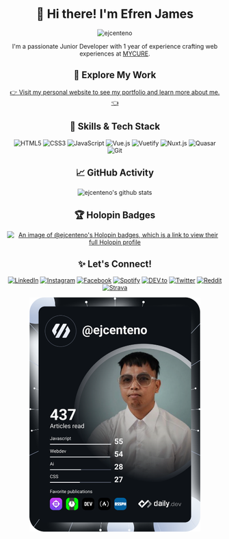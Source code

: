 <h1 align="center">👋 Hi there! I'm Efren James</h1>

<p align="center">
  <img src="https://komarev.com/ghpvc/?username=ejcenteno&label=Profile%20views&color=0e75b6&style=flat" alt="ejcenteno" /> 
</p>

<p align="center">
  I'm a passionate Junior Developer with 1 year of experience crafting web experiences at <a href="https://www.mycure.md" target="_blank">MYCURE</a>.
</p>

<h2 align="center">🚀 Explore My Work</h2>

<p align="center">
  <a href="https://www.ejcenteno.dev/" target="_blank">👉 Visit my personal website to see my portfolio and learn more about me. 👈</a>
</p>

<h2 align="center">🧰 Skills & Tech Stack</h2>

<p align="center">
  <img src="https://img.shields.io/badge/HTML5%20-%23E34F26.svg?style=for-the-badge&logo=html5&logoColor=white" alt="HTML5" />
  <img src="https://img.shields.io/badge/CSS%20-%231572B6.svg?style=for-the-badge&logo=css3&logoColor=white" alt="CSS3" />
  <img src="https://img.shields.io/badge/JavaScript%20-%23F7DF1E.svg?style=for-the-badge&logo=javascript&logoColor=black" alt="JavaScript" />
  <img src="https://img.shields.io/badge/Vue.js-35495E?style=for-the-badge&logo=vue.js&logoColor=4FC08D" alt="Vue.js" />
  <img src="https://img.shields.io/badge/Vuetify-1867C0?style=for-the-badge&logo=vuetify&logoColor=fff" alt="Vuetify" />
  <img src="https://img.shields.io/badge/Nuxt.js-00DC82?logo=nuxtdotjs&logoColor=fff&style=for-the-badge" alt="Nuxt.js" />
  <img src="https://img.shields.io/badge/Quasar-1976D2?logo=quasar&logoColor=fff&style=for-the-badge" alt="Quasar" />
  <img src="https://img.shields.io/badge/Git-%23F05033.svg?style=for-the-badge&logo=git&logoColor=white" alt="Git" />
</p>

<h2 align="center">📈 GitHub Activity</h2>

<p align="center">
  <img src="https://github-readme-stats.vercel.app/api?username=ejcenteno&theme=tokyonight&show_icons=true" alt="ejcenteno's github stats" />
</p>

<h2 align="center">🏆 Holopin Badges</h2>

<p align="center">
  <a href="https://holopin.io/@ejcenteno" target="_blank"><img src="https://holopin.me/ejcenteno" alt="An image of @ejcenteno's Holopin badges, which is a link to view their full Holopin profile" /></a>
</p>

<h2 align="center">✨ Let's Connect!</h2>

<p align="center">
  <a href="https://www.linkedin.com/in/ejcenteno" target="_blank"><img src="https://img.shields.io/badge/LinkedIn-%230077B5.svg?&style=flat-square&logo=linkedin&logoColor=white" alt="LinkedIn"></a>
  <a href="https://www.instagram.com/ejcenteno_" target="_blank"><img src="https://img.shields.io/badge/Instagram-%23E4405F.svg?&style=flat-square&logo=instagram&logoColor=white" alt="Instagram"></a>
  <a href="https://www.facebook.com/ejcenteno69" target="_blank"><img src="https://img.shields.io/badge/Facebook-%231877F2.svg?&style=flat-square&logo=facebook&logoColor=white" alt="Facebook"></a>
  <a href="https://open.spotify.com/user/22necpinpzg4hrpxrrfgltbzy" target="_blank"><img src="https://img.shields.io/badge/Spotify-%231ED760.svg?&style=flat-square&logo=spotify&logoColor=white" alt="Spotify"></a>
  <a href="https://dev.to/ejcenteno_" target="_blank"><img src="https://img.shields.io/badge/DEV-%230A0A0A.svg?&style=flat-square&logo=DEV.to&logoColor=white" alt="DEV.to"></a>
  <a href="https://twitter.com/ejcenteno_" target="_blank"><img src="https://img.shields.io/badge/Twitter-1DA1F2?&style=flat-square&logo=twitter&logoColor=white" alt="Twitter"></a>
  <a href="https://www.reddit.com/user/ejcenteno" target="_blank"><img src="https://img.shields.io/badge/Reddit-FF4500?style=flat-square&logo=reddit&logoColor=white" alt="Reddit"></a>
  <a href="https://www.strava.com/athletes/ejcenteno" target="_blank"><img src="https://img.shields.io/badge/Strava-FC4C02?style=flat-square&logo=strava&logoColor=white" alt="Strava"></a>

</p>

<p align="center">
  <a href="https://bento.me/ejcenteno" target="_blank"><img src="https://github.com/ejcenteno/ejcenteno/blob/main/devcard.svg" width="400" alt="ejcenteno's Dev Card"/></a>
</p>
